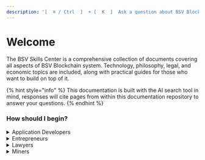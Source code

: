 ```yaml
---
description: '[  ⌘ / Ctrl  ]  + [  K  ]  Ask a question about BSV Blockchain'
---
```


# Welcome

The BSV Skills Center is a comprehensive collection of documents covering all aspects of BSV Blockchain system. Technology, philosophy, legal, and economic topics are included, along with practical guides for those who want to build on top of it.

{% hint style="info" %}
This documentation is built with the AI search tool in mind, responses will cite pages from within this documentation repository to answer your questions.
{% endhint %}

### How should I begin?

<details>

<summary>Application Developers</summary>

\
[Quick Start](intro/quick-start.md)

[Mockchain](guides/local-blockchain-stack/mockchain.md)

[Example Verifying Beef.md](guides/sdks/ts/examples/EXAMPLE_VERIFYING_BEEF.md)

</details>

<details>

<summary>Entrepreneurs</summary>

[What Can I do?](what-can-i-do/README.md)

[The benefits of BSV Blockchain](bsv-skills-center/the-benefits-of-bsv-blockchain.md)

[Event tickets](guides/business-use-cases/event_tickets.md)

</details>

<details>

<summary>Lawyers</summary>

[Digital Signatures](bsv-skills-center/bsv-protocol-documentation/privacy/digital-signatures.md)

</details>

<details>

<summary>Miners</summary>

[SV Node](network-topology/nodes/sv-node/installation/sv-node/README.md)

</details>
